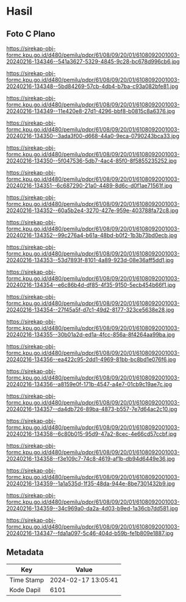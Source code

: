 # Hasil

## Foto C Plano

https://sirekap-obj-formc.kpu.go.id/d480/pemilu/pdpr/61/08/09/20/01/6108092001003-20240216-134346--541a3627-5329-4845-9c28-bc678d996cb6.jpg

https://sirekap-obj-formc.kpu.go.id/d480/pemilu/pdpr/61/08/09/20/01/6108092001003-20240216-134348--5bd84269-57cb-4db4-b7ba-c93a082bfe81.jpg

https://sirekap-obj-formc.kpu.go.id/d480/pemilu/pdpr/61/08/09/20/01/6108092001003-20240216-134349--11e420e8-27d1-4296-bbf8-b0815c8a6376.jpg

https://sirekap-obj-formc.kpu.go.id/d480/pemilu/pdpr/61/08/09/20/01/6108092001003-20240216-134350--3ada3f00-d668-44a0-9eca-0790243bca33.jpg

https://sirekap-obj-formc.kpu.go.id/d480/pemilu/pdpr/61/08/09/20/01/6108092001003-20240216-134350--5f047536-5db7-4ac4-85f0-8f5855235252.jpg

https://sirekap-obj-formc.kpu.go.id/d480/pemilu/pdpr/61/08/09/20/01/6108092001003-20240216-134351--6c687290-21a0-4489-8d6c-d0f1ae71561f.jpg

https://sirekap-obj-formc.kpu.go.id/d480/pemilu/pdpr/61/08/09/20/01/6108092001003-20240216-134352--60a5b2e4-3270-427e-959e-403788fa72c8.jpg

https://sirekap-obj-formc.kpu.go.id/d480/pemilu/pdpr/61/08/09/20/01/6108092001003-20240216-134352--99c276a4-b61a-48bd-b0f2-1b3b73bd0ecb.jpg

https://sirekap-obj-formc.kpu.go.id/d480/pemilu/pdpr/61/08/09/20/01/6108092001003-20240216-134353--53d7893f-8101-4a89-923d-08e36aff5dd1.jpg

https://sirekap-obj-formc.kpu.go.id/d480/pemilu/pdpr/61/08/09/20/01/6108092001003-20240216-134354--e6c86b4d-df85-4f35-9150-5ecb454b66f1.jpg

https://sirekap-obj-formc.kpu.go.id/d480/pemilu/pdpr/61/08/09/20/01/6108092001003-20240216-134354--27f45a5f-d7c1-49d2-8177-323ce5638e28.jpg

https://sirekap-obj-formc.kpu.go.id/d480/pemilu/pdpr/61/08/09/20/01/6108092001003-20240216-134355--30b01a2d-ed1a-4fcc-856a-8f4264aa99ba.jpg

https://sirekap-obj-formc.kpu.go.id/d480/pemilu/pdpr/61/08/09/20/01/6108092001003-20240216-134356--ea422c95-2dd1-4969-81bb-bc8bd1e076f6.jpg

https://sirekap-obj-formc.kpu.go.id/d480/pemilu/pdpr/61/08/09/20/01/6108092001003-20240216-134356--a8159e0f-171b-4547-a4e7-01cb9c19ae7c.jpg

https://sirekap-obj-formc.kpu.go.id/d480/pemilu/pdpr/61/08/09/20/01/6108092001003-20240216-134357--da4db726-89ba-4873-b557-7e7d64ac2c10.jpg

https://sirekap-obj-formc.kpu.go.id/d480/pemilu/pdpr/61/08/09/20/01/6108092001003-20240216-134358--6c80b015-95d9-47a2-8cec-4e66cd57ccbf.jpg

https://sirekap-obj-formc.kpu.go.id/d480/pemilu/pdpr/61/08/09/20/01/6108092001003-20240216-134358--f3e109c7-74c8-4619-af1b-db94d6449e36.jpg

https://sirekap-obj-formc.kpu.go.id/d480/pemilu/pdpr/61/08/09/20/01/6108092001003-20240216-134359--1a1a535d-1f35-48da-944e-8be7301432b9.jpg

https://sirekap-obj-formc.kpu.go.id/d480/pemilu/pdpr/61/08/09/20/01/6108092001003-20240216-134359--34c969a0-da2a-4d03-b9ed-1a36cb7dd581.jpg

https://sirekap-obj-formc.kpu.go.id/d480/pemilu/pdpr/61/08/09/20/01/6108092001003-20240216-134347--fda1a097-5c46-404d-b59b-fe1b809e1887.jpg


## Metadata

| Key        | Value               |
| ---------- | ------------------- |
| Time Stamp | 2024-02-17 13:05:41 |
| Kode Dapil | 6101                |




